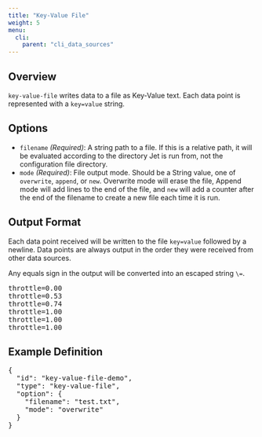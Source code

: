 ```yaml
---
title: "Key-Value File"
weight: 5
menu:
  cli:
    parent: "cli_data_sources"
---
```


## Overview
`key-value-file` writes data to a file as Key-Value text. Each data point is represented with a `key=value` string. 

## Options
- `filename` *(Required)*: A string path to a file. If this is a relative path, it will be evaluated according to the directory Jet is run from, not the configuration file directory.
- `mode` *(Required)*: File output mode. Should be a String value, one of `overwrite`, `append`, or `new`. Overwrite mode will erase the file, Append mode will add lines to the end of the file, and `new` will add a counter after the end of the filename to create a new file each time it is run.

## Output Format
Each data point received will be written to the file `key=value` followed by a newline. Data points are always output in the order they were received from other data sources.

Any equals sign in the output will be converted into an escaped string `\=`.

<pre>
throttle=0.00
throttle=0.53
throttle=0.74
throttle=1.00
throttle=1.00
throttle=1.00
</pre>

## Example Definition
<pre>
{
  "id": "key-value-file-demo",
  "type": "key-value-file",
  "option": {
    "filename": "test.txt",
    "mode": "overwrite"
  }
}
</pre>
